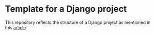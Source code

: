 # Template for a Django project

This repository reflects the structure of a Django project as mentioned in this [article](https://www.jamesbeith.co.uk/blog/how-to-structure-django-projects/).